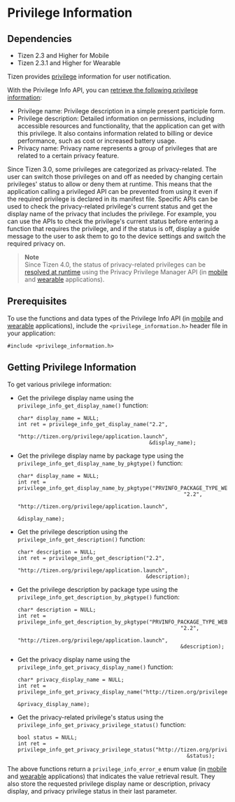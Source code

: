# Privilege Information
## Dependencies
- Tizen 2.3 and Higher for Mobile
- Tizen 2.3.1 and Higher for Wearable

Tizen provides [privilege](../../../../org.tizen.training/html/native/details/sec_privileges_n.htm) information for user notification.

With the Privilege Info API, you can [retrieve the following privilege information](#get):

- Privilege name: Privilege description in a simple present participle form.
- Privilege description: Detailed information on permissions, including accessible resources and functionality, that the application can get with this privilege. It also contains information related to billing or device performance, such as cost or increased battery usage.
- Privacy name: Privacy name represents a group of privileges that are related to a certain privacy feature.

Since Tizen 3.0, some privileges are categorized as privacy-related. The user can switch those privileges on and off as needed by changing certain privileges' status to allow or deny them at runtime. This means that the application calling a privileged API can be prevented from using it even if the required privilege is declared in its manifest file. Specific APIs can be used to check the privacy-related privilege's current status and get the display name of the privacy that includes the privilege. For example, you can use the APIs to check the privilege's current status before entering a function that requires the privilege, and if the status is off, display a guide message to the user to ask them to go to the device settings and switch the required privacy on.

> **Note**  
> Since Tizen 4.0, the status of privacy-related privileges can be [resolved at runtime](../../../../org.tizen.guides/html/native/security/requesting_permissions_n.htm) using the Privacy Privilege Manager API (in [mobile](../../../../org.tizen.native.mobile.apireference/group__CAPI__PRIVACY__PRIVILEGE__MANAGER__MODULE.html) and [wearable](../../../../org.tizen.native.wearable.apireference/group__CAPI__PRIVACY__PRIVILEGE__MANAGER__MODULE.html) applications).

## Prerequisites

To use the functions and data types of the Privilege Info API (in [mobile](../../../../org.tizen.native.mobile.apireference/group__CAPI__SECURITY__FRAMEWORK__PRIVILEGE__INFO__MODULE.html) and [wearable](../../../../org.tizen.native.wearable.apireference/group__CAPI__SECURITY__FRAMEWORK__PRIVILEGE__INFO__MODULE.html) applications), include the `<privilege_information.h>` header file in your application:

```
#include <privilege_information.h>
```

## Getting Privilege Information

To get various privilege information:

- Get the privilege display name using the `privilege_info_get_display_name()` function:

    ```
    char* display_name = NULL;
    int ret = privilege_info_get_display_name("2.2",
                                              "http://tizen.org/privilege/application.launch",
                                              &display_name);
    ```

- Get the privilege display name by package type using the `privilege_info_get_display_name_by_pkgtype()` function:

    ```
    char* display_name = NULL;
    int ret = privilege_info_get_display_name_by_pkgtype("PRVINFO_PACKAGE_TYPE_WEB",
                                                         "2.2",
                                                         "http://tizen.org/privilege/application.launch",
                                                         &display_name);
    ```

- Get the privilege description using the `privilege_info_get_description()` function:

    ```
    char* description = NULL;
    int ret = privilege_info_get_description("2.2",
                                             "http://tizen.org/privilege/application.launch",
                                             &description);
    ```

- Get the privilege description by package type using the `privilege_info_get_description_by_pkgtype()` function:

    ```
    char* description = NULL;
    int ret = privilege_info_get_description_by_pkgtype("PRVINFO_PACKAGE_TYPE_WEB",
                                                        "2.2",
                                                        "http://tizen.org/privilege/application.launch",
                                                        &description);
    ```

- Get the privacy display name using the `privilege_info_get_privacy_display_name()` function:

    ```
    char* privacy_display_name = NULL;
    int ret = privilege_info_get_privacy_display_name("http://tizen.org/privilege/account.read",
                                                      &privacy_display_name);
    ```
    
- Get the privacy-related privilege's status using the `privilege_info_get_privacy_privilege_status()` function:

    ```
    bool status = NULL;
    int ret = privilege_info_get_privacy_privilege_status("http://tizen.org/privilege/account.read",
                                                          &status);
    ```

The above functions return a `privilege_info_error_e` enum value (in [mobile](../../../../org.tizen.native.mobile.apireference/group__CAPI__SECURITY__FRAMEWORK__PRIVILEGE__INFO__MODULE.html#gae50b814d4efe1b1d7218b6d68cdcadd6) and [wearable](../../../../org.tizen.native.wearable.apireference/group__CAPI__SECURITY__FRAMEWORK__PRIVILEGE__INFO__MODULE.html#gae50b814d4efe1b1d7218b6d68cdcadd6) applications) that indicates the value retrieval result. They also store the requested privilege display name or description, privacy display, and privacy privilege status in their last parameter.